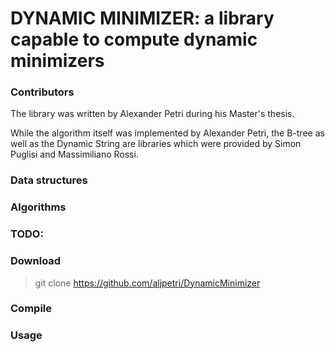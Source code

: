DYNAMIC MINIMIZER: a library capable to compute dynamic minimizers
===============

### Contributors
The library was written by Alexander Petri during his Master's thesis.

While the algorithm itself was implemented by Alexander Petri, the B-tree as well as the Dynamic String are libraries which were provided by Simon Puglisi and Massimiliano Rossi.

### Data structures


### Algorithms


### TODO: 


### Download

> git clone https://github.com/aljpetri/DynamicMinimizer

### Compile


### Usage


